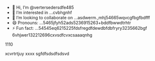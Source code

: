 - 👋 Hi, I’m @vertersedersdfe485
- 👀 I’m interested in ...cvbhgnhf
- 💞️ I’m looking to collaborate on ...asdwerm.,mhj54665wqvcgfbgfbdfff
- 😄 Pronouns: ...5465jfyh52ads5236915263+bddfbwwdtrhtr
- ⚡ Fun fact: ...54545eq6215225fdsfregdfdewdbfdbfryry3235662bgf
6vhjwer132212696cxvsdfcvxcsaaaqnhg
<!---vbmsdft5484822gffgfggtererdcsdd
verterseder/verterseder is a ✨ special566 ✨ rep12ository because its `README.md`2dabgfsdsa2fsdds662 cdsd(this fvxcile) appears on your GitHub profile.
You can click the Preview link to take a look at your changes.51514ccc65trgfd
--->1110
xcvrtrtjuy
xxxx
sgfdfsdsdfsdsvd
